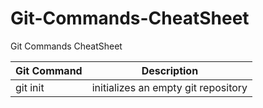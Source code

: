 # Git-Commands-CheatSheet
Git Commands CheatSheet

Git Command | Description
----------- | -----------
git init    | initializes an empty git repository
